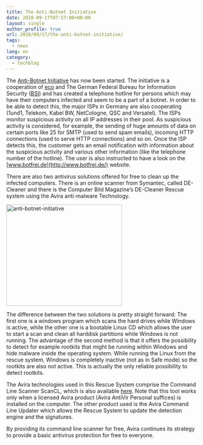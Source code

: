 ```yaml
---
title: The Anti-Botnet Initiative
date: 2010-09-17T07:57:00+00:00
layout: single
author_profile: true
url: 2010/09/17/the-anti-botnet-initiative/
tags:
  - news
lang: en
category: 
  - techblog
---
```

The [Anti-Botnet Initiative](http://www.botfrei.de/) has now been started. The initiative is a cooperation of [eco](http://www.eco.de/) and The German Federal Bureau for Information Security ([BSI](https://www.bsi.bund.de/)) and has created a telephone hotline for persons which may have their computers infected and seem to be a part of a botnet. In order to be able to detect this, the major ISPs in Germany are also cooperating (1und1, Telekom, Kabel BW, NetCologne, QSC and Versatel). The ISPs monitor suspicious activity on all IP addresses in their pool. As suspicious activity is considered, for example, the sending of huge amounts of data on certain ports like 25 for SMTP (used to send spam emails), incoming HTTP connections (used to serve HTTP connections) and so on. Once the ISP detects this, the customer gets an email notification with information about the suspicious activity and various other information (like the telephone number of the hotline). The user is also instructed to have a look on the [www.botfrei.de](http://www.botfrei.de/) website.

There are also two antivirus solutions offered for free to clean up the infected computers. There is an online scanner from Symantec, called DE-Cleaner and there is the Computer Bild Magazine’s DE-Cleaner Rescue system using the Avira anti-malware Technology.

[<img title="anti-botnet-initiative" border="0" alt="anti-botnet-initiative" src="http://lh4.ggpht.com/_vaUVXcmC3OI/TJMYTWYXhGI/AAAAAAAACdM/uegP5Xrx_Nw/anti-botnet-initiative_thumb%5B1%5D.png?imgmax=800" width="304" height="266" />](http://lh3.ggpht.com/_vaUVXcmC3OI/TJMYPzEQjDI/AAAAAAAACdI/4jQpP9ViG-E/s1600-h/anti-botnet-initiative%5B3%5D.png)

The difference between the two solutions is pretty straight forward: The first one is a windows program which scans the hard drives while Windows is active, while the other one is a bootable Linux CD which allows the user to start a scan and clean all harddisk partitions while Windows is not running. The advantage of the second method is that it offers the possibility to detect for example rootkits that might be running within Windows and hide malware inside the operating system. While running the Linux from the rescue system, Windows is completely inactive (not as in Safe mode) so the rootkits are also not active. This is actually the only reliable possibility to detect rootkits.

The Avira technologies used in this Rescue System comprise the Command Line Scanner ScanCL, which is also available [here](http://www.avira.com/en/support/support_downloads.html). Note that this tool works only when a licensed Avira product (Avira AntiVir Personal suffices) is installed on the computer. The other product used is the Avira Command Line Updater which allows the Rescue System to update the detection engine and the signatures.

By providing its command line scanner for free, Avira continues its strategy to provide a basic antivirus protection for free to everyone.